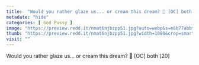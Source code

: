 ```yaml
---
title:  "Would you rather glaze us... or cream this dream? 🤤 [OC] both [20]"
metadate: "hide"
categories: [ God Pussy ]
image: "https://preview.redd.it/nmat6njbzpp51.jpg?auto=webp&s=e6b77abbffe1a88f20cc1e7aaf60dbbfe5182141"
thumb: "https://preview.redd.it/nmat6njbzpp51.jpg?width=1080&crop=smart&auto=webp&s=bfe0b67aa168d1463364fdeafe51f284ece46427"
visit: ""
---
```

Would you rather glaze us... or cream this dream? 🤤 [OC] both [20]
